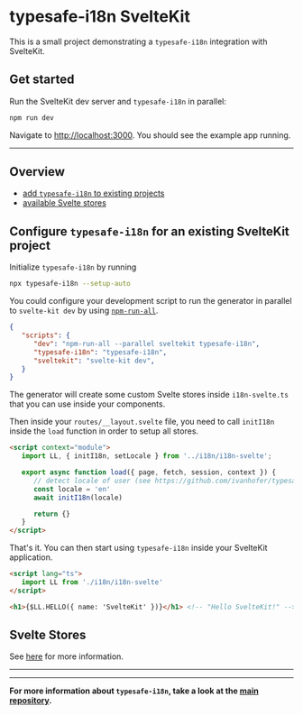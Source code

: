 # typesafe-i18n SvelteKit

This is a small project demonstrating a `typesafe-i18n` integration with SvelteKit.

## Get started

Run the SvelteKit dev server and `typesafe-i18n` in parallel:

```bash
npm run dev
```

Navigate to [http://localhost:3000](http://localhost:3000). You should see the example app running.

---

## Overview
 - [add `typesafe-i18n` to existing projects](#configure-typesafe-i18n-for-an-existing-sveltekit-project)
 - [available Svelte stores](#svelte-stores)


<!-- ------------------------------------------------------------------------------------------ -->
<!-- ------------------------------------------------------------------------------------------ -->
<!-- ------------------------------------------------------------------------------------------ -->

## Configure `typesafe-i18n` for an existing SvelteKit project

Initialize `typesafe-i18n` by running

```bash
npx typesafe-i18n --setup-auto
```

You could configure your development script to run the generator in parallel to `svelte-kit dev` by using [`npm-run-all`](https://github.com/mysticatea/npm-run-all).

```json
{
   "scripts": {
      "dev": "npm-run-all --parallel sveltekit typesafe-i18n",
      "typesafe-i18n": "typesafe-i18n",
      "sveltekit": "svelte-kit dev",
   }
}
```

The generator will create some custom Svelte stores inside `i18n-svelte.ts` that you can use inside your components.

Then inside your `routes/__layout.svelte` file, you need to call `initI18n` inside the `load` function in order to setup all stores.

```html
<script context="module">
   import LL, { initI18n, setLocale } from '../i18n/i18n-svelte';

   export async function load({ page, fetch, session, context }) {
      // detect locale of user (see https://github.com/ivanhofer/typesafe-i18n#locale-detection)
      const locale = 'en'
      await initI18n(locale)

      return {}
   }
</script>
```

That's it. You can then start using `typesafe-i18n` inside your SvelteKit application.

```html
<script lang="ts">
   import LL from './i18n/i18n-svelte'
</script>

<h1>{$LL.HELLO({ name: 'SvelteKit' })}</h1> <!-- "Hello SvelteKit!" -->
```

<!-- ------------------------------------------------------------------------------------------ -->
<!-- ------------------------------------------------------------------------------------------ -->
<!-- ------------------------------------------------------------------------------------------ -->

## Svelte Stores

See [here](https://github.com/ivanhofer/typesafe-i18n/tree/main/examples/svelte#stores) for more information.

---
---

**For more information about `typesafe-i18n`, take a look at the [main repository](https://github.com/ivanhofer/typesafe-i18n).**
